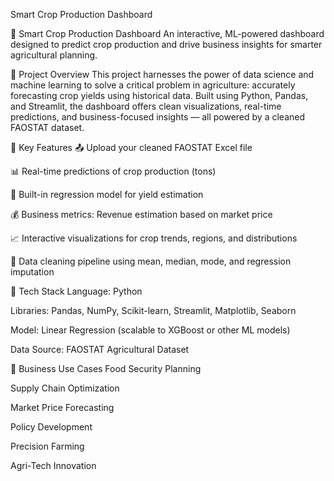 Smart Crop Production Dashboard

🌾 Smart Crop Production Dashboard
An interactive, ML-powered dashboard designed to predict crop production and drive business insights for smarter agricultural planning.

🚀 Project Overview
This project harnesses the power of data science and machine learning to solve a critical problem in agriculture: accurately forecasting crop yields using historical data. Built using Python, Pandas, and Streamlit, the dashboard offers clean visualizations, real-time predictions, and business-focused insights — all powered by a cleaned FAOSTAT dataset.

🎯 Key Features
📤 Upload your cleaned FAOSTAT Excel file

📊 Real-time predictions of crop production (tons)

🧠 Built-in regression model for yield estimation

💰 Business metrics: Revenue estimation based on market price

📈 Interactive visualizations for crop trends, regions, and distributions

🧹 Data cleaning pipeline using mean, median, mode, and regression imputation

🧪 Tech Stack
Language: Python

Libraries: Pandas, NumPy, Scikit-learn, Streamlit, Matplotlib, Seaborn

Model: Linear Regression (scalable to XGBoost or other ML models)

Data Source: FAOSTAT Agricultural Dataset

💼 Business Use Cases
Food Security Planning

Supply Chain Optimization

Market Price Forecasting

Policy Development

Precision Farming

Agri-Tech Innovation
